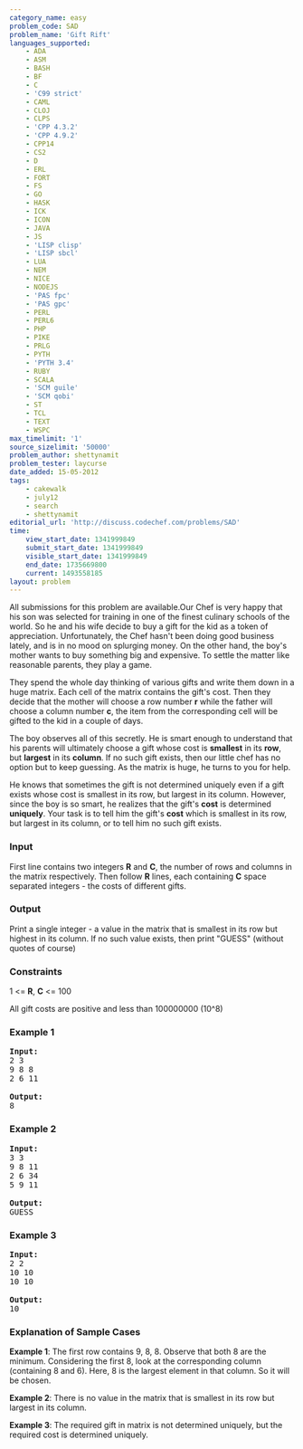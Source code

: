 ```yaml
---
category_name: easy
problem_code: SAD
problem_name: 'Gift Rift'
languages_supported:
    - ADA
    - ASM
    - BASH
    - BF
    - C
    - 'C99 strict'
    - CAML
    - CLOJ
    - CLPS
    - 'CPP 4.3.2'
    - 'CPP 4.9.2'
    - CPP14
    - CS2
    - D
    - ERL
    - FORT
    - FS
    - GO
    - HASK
    - ICK
    - ICON
    - JAVA
    - JS
    - 'LISP clisp'
    - 'LISP sbcl'
    - LUA
    - NEM
    - NICE
    - NODEJS
    - 'PAS fpc'
    - 'PAS gpc'
    - PERL
    - PERL6
    - PHP
    - PIKE
    - PRLG
    - PYTH
    - 'PYTH 3.4'
    - RUBY
    - SCALA
    - 'SCM guile'
    - 'SCM qobi'
    - ST
    - TCL
    - TEXT
    - WSPC
max_timelimit: '1'
source_sizelimit: '50000'
problem_author: shettynamit
problem_tester: laycurse
date_added: 15-05-2012
tags:
    - cakewalk
    - july12
    - search
    - shettynamit
editorial_url: 'http://discuss.codechef.com/problems/SAD'
time:
    view_start_date: 1341999849
    submit_start_date: 1341999849
    visible_start_date: 1341999849
    end_date: 1735669800
    current: 1493558185
layout: problem
---
```

All submissions for this problem are available.Our Chef is very happy that his son was selected for training in one of the finest culinary schools of the world. So he and his wife decide to buy a gift for the kid as a token of appreciation. Unfortunately, the Chef hasn't been doing good business lately, and is in no mood on splurging money. On the other hand, the boy's mother wants to buy something big and expensive. To settle the matter like reasonable parents, they play a game.

They spend the whole day thinking of various gifts and write them down in a huge matrix. Each cell of the matrix contains the gift's cost. Then they decide that the mother will choose a row number **r** while the father will choose a column number **c**, the item from the corresponding cell will be gifted to the kid in a couple of days.

The boy observes all of this secretly. He is smart enough to understand that his parents will ultimately choose a gift whose cost is **smallest** in its **row**, but **largest** in its **column**. If no such gift exists, then our little chef has no option but to keep guessing. As the matrix is huge, he turns to you for help.

He knows that sometimes the gift is not determined uniquely even if a gift exists whose cost is smallest in its row, but largest in its column. However, since the boy is so smart, he realizes that the gift's **cost** is determined **uniquely**. Your task is to tell him the gift's **cost** which is smallest in its row, but largest in its column, or to tell him no such gift exists.

### Input

First line contains two integers **R** and **C**, the number of rows and columns in the matrix respectively. Then follow **R** lines, each containing **C** space separated integers - the costs of different gifts.

### Output

 Print a single integer - a value in the matrix that is smallest in its row but highest in its column. If no such value exists, then print "GUESS" (without quotes of course)

### Constraints

 1 &lt;= **R**, **C** &lt;= 100

 All gift costs are positive and less than 100000000 (10^8)

### Example 1

<pre>
<b>Input:</b>
2 3
9 8 8
2 6 11

<b>Output:</b>
8
</pre>
### Example 2

<pre>
<b>Input:</b>
3 3
9 8 11
2 6 34
5 9 11

<b>Output:</b>
GUESS
</pre>
### Example 3

<pre>
<b>Input:</b>
2 2
10 10
10 10

<b>Output:</b>
10
</pre>
### Explanation of Sample Cases

**Example 1**: The first row contains 9, 8, 8. Observe that both 8 are the minimum. Considering the first 8, look at the corresponding column (containing 8 and 6). Here, 8 is the largest element in that column. So it will be chosen.

**Example 2**: There is no value in the matrix that is smallest in its row but largest in its column.

**Example 3**: The required gift in matrix is not determined uniquely, but the required cost is determined uniquely.
